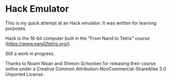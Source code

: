 # Hack Emulator

This is my quick attempt at an Hack emulator. It was written
for learning purposes.

Hack is the 16-bit computer built in the "From Nand to
Tetris" course (https://www.nand2tetris.org/).

Still a work in progress.

Thanks to Noam Nisan and Shimon Schocken for releasing
their course online under a Creative Common
Attribution-NonCommercial-ShareAlike 3.0 Unported License.
